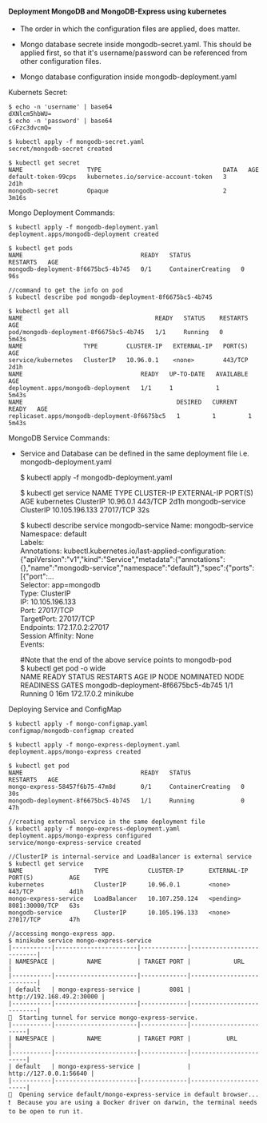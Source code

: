 #### Deployment MongoDB and MongoDB-Express using kubernetes

- The order in which the configuration files are applied, does matter. 

- Mongo database secrete inside mongodb-secret.yaml. This should be applied first, so that it's username/password can be referenced from other configuration files.

- Mongo database configuration inside mongodb-deployment.yaml

Kubernets Secret:

    $ echo -n 'username' | base64
    dXNlcm5hbWU=
    $ echo -n 'password' | base64
    cGFzc3dvcmQ=

    $ kubectl apply -f mongodb-secret.yaml
    secret/mongodb-secret created

    $ kubectl get secret 
    NAME                  TYPE                                  DATA   AGE
    default-token-99cps   kubernetes.io/service-account-token   3      2d1h
    mongodb-secret        Opaque                                2      3m16s

Mongo Deployment Commands:

    $ kubectl apply -f mongodb-deployment.yaml
    deployment.apps/mongodb-deployment created

    $ kubectl get pods
    NAME                                 READY   STATUS              RESTARTS   AGE
    mongodb-deployment-8f6675bc5-4b745   0/1     ContainerCreating   0          96s

    //command to get the info on pod
    $ kubectl describe pod mongodb-deployment-8f6675bc5-4b745

    $ kubectl get all
    NAME                                     READY   STATUS    RESTARTS   AGE
    pod/mongodb-deployment-8f6675bc5-4b745   1/1     Running   0          5m43s
    NAME                 TYPE        CLUSTER-IP   EXTERNAL-IP   PORT(S)   AGE
    service/kubernetes   ClusterIP   10.96.0.1    <none>        443/TCP   2d1h
    NAME                                 READY   UP-TO-DATE   AVAILABLE   AGE
    deployment.apps/mongodb-deployment   1/1     1            1           5m43s
    NAME                                           DESIRED   CURRENT   READY   AGE
    replicaset.apps/mongodb-deployment-8f6675bc5   1         1         1       5m43s

MongoDB Service Commands:

- Service and Database can be defined in the same deployment file i.e. mongodb-deployment.yaml

    $ kubectl apply -f mongodb-deployment.yaml

    $ kubectl get service
    NAME              TYPE        CLUSTER-IP       EXTERNAL-IP   PORT(S)     AGE
    kubernetes        ClusterIP   10.96.0.1        <none>        443/TCP     2d1h
    mongodb-service   ClusterIP   10.105.196.133   <none>        27017/TCP   32s

    $ kubectl describe service mongodb-service
    Name:              mongodb-service  
    Namespace:         default  
    Labels:            <none>  
    Annotations:       kubectl.kubernetes.io/last-applied-configuration:
                        {"apiVersion":"v1","kind":"Service","metadata":{"annotations":{},"name":"mongodb-service","namespace":"default"},"spec":{"ports":[{"port":...  
    Selector:          app=mongodb  
    Type:              ClusterIP  
    IP:                10.105.196.133  
    Port:              <unset>  27017/TCP  
    TargetPort:        27017/TCP  
    Endpoints:         172.17.0.2:27017  
    Session Affinity:  None  
    Events:            <none>  

    #Note that the end of the above service points to mongodb-pod  
    $ kubectl get pod -o wide  
    NAME                                 READY   STATUS    RESTARTS   AGE   IP           NODE       NOMINATED NODE   READINESS GATES
    mongodb-deployment-8f6675bc5-4b745   1/1     Running   0          16m   172.17.0.2   minikube   <none>           <none>  

Deploying Service and ConfigMap

    $ kubectl apply -f mongo-configmap.yaml
    configmap/mongodb-configmap created

    $ kubectl apply -f mongo-express-deployment.yaml 
    deployment.apps/mongo-express created

    $ kubectl get pod
    NAME                                 READY   STATUS              RESTARTS   AGE
    mongo-express-58457f6b75-47m8d       0/1     ContainerCreating   0          30s
    mongodb-deployment-8f6675bc5-4b745   1/1     Running             0          47h

    //creating external service in the same deployment file
    $ kubectl apply -f mongo-express-deployment.yaml 
    deployment.apps/mongo-express configured
    service/mongo-express-service created

    //ClusterIP is internal-service and LoadBalancer is external service
    $ kubectl get service
    NAME                    TYPE           CLUSTER-IP       EXTERNAL-IP   PORT(S)          AGE
    kubernetes              ClusterIP      10.96.0.1        <none>        443/TCP          4d1h
    mongo-express-service   LoadBalancer   10.107.250.124   <pending>     8081:30000/TCP   63s
    mongodb-service         ClusterIP      10.105.196.133   <none>        27017/TCP        47h

    //accessing mongo-express app.
    $ minikube service mongo-express-service
    |-----------|-----------------------|-------------|---------------------------|
    | NAMESPACE |         NAME          | TARGET PORT |            URL            |
    |-----------|-----------------------|-------------|---------------------------|
    | default   | mongo-express-service |        8081 | http://192.168.49.2:30000 |
    |-----------|-----------------------|-------------|---------------------------|
    🏃  Starting tunnel for service mongo-express-service.
    |-----------|-----------------------|-------------|------------------------|
    | NAMESPACE |         NAME          | TARGET PORT |          URL           |
    |-----------|-----------------------|-------------|------------------------|
    | default   | mongo-express-service |             | http://127.0.0.1:56640 |
    |-----------|-----------------------|-------------|------------------------|
    🎉  Opening service default/mongo-express-service in default browser...
    ❗  Because you are using a Docker driver on darwin, the terminal needs to be open to run it.
